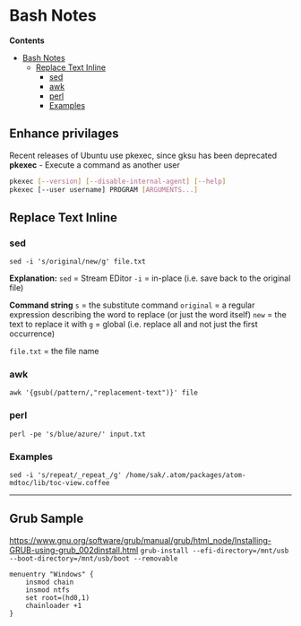 # Bash Notes

**Contents**
<!-- MDTOC maxdepth:6 firsth1:1 numbering:0 flatten:0 bullets:1 updateOnSave:1 -->

- [Bash Notes](#bash-notes)
   - [Replace Text Inline](#replace-text-inline)
      - [sed](#sed)
      - [awk](#awk)
      - [perl](#perl)
      - [Examples](#examples)

<!-- /MDTOC -->

## Enhance privilages
Recent releases of Ubuntu use pkexec, since gksu has been deprecated
**pkexec** - Execute a command as another user
```sh
pkexec [--version] [--disable-internal-agent] [--help]
pkexec [--user username] PROGRAM [ARGUMENTS...]
```

## Replace Text Inline
### sed
`sed -i 's/original/new/g' file.txt`

**Explanation:**
`sed` = Stream EDitor
`-i` = in-place (i.e. save back to the original file)

**Command string**
`s` = the substitute command
`original` = a regular expression describing the word to replace (or just the word itself)
`new` = the text to replace it with
`g` = global (i.e. replace all and not just the first occurrence)

`file.txt` = the file name

### awk
`awk '{gsub(/pattern/,"replacement-text")}' file`

### perl
`perl -pe 's/blue/azure/' input.txt`


### Examples
`sed -i 's/repeat/_repeat_/g' /home/sak/.atom/packages/atom-mdtoc/lib/toc-view.coffee`

***
## Grub Sample
https://www.gnu.org/software/grub/manual/grub/html_node/Installing-GRUB-using-grub_002dinstall.html
`grub-install --efi-directory=/mnt/usb --boot-directory=/mnt/usb/boot --removable`

```
menuentry "Windows" {
	insmod chain
	insmod ntfs
	set root=(hd0,1)
	chainloader +1
}
```
